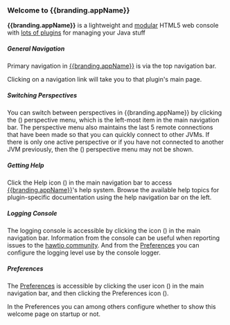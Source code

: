 <h3 class="help-header centered">Welcome to <img class='no-shadow' ng-src='{{branding.appLogo}}'>{{branding.appName}}</h3>

<b>{{branding.appName}}</b> is a lightweight and <a href="http://hawt.io/plugins/index.html">modular</a> HTML5 web console with <a href="http://hawt.io/plugins/index.html">lots of plugins</a> for managing your Java stuff

##### General Navigation #####
Primary navigation in [{{branding.appName}}](http://hawt.io "{{branding.appName}}") is via the top navigation bar.

Clicking on a navigation link will take you to that plugin's main page.

##### Switching Perspectives #####
You can switch between perspectives in {{branding.appName}} by clicking the (<i class='icon-caret-down'></i>) perspective menu, which is the left-most item in the main navigation bar. The perspective menu also maintains the last 5 remote connections that have been made so that you can quickly connect to other JVMs.  If there is only one active perspective or if you have not connected to another JVM previously, then the (<i class='icon-caret-down'></i>) perspective menu may not be shown.

##### Getting Help #####
Click the Help icon (<i class='icon-question-sign'></i>) in the main navigation bar to access [{{branding.appName}}](http://hawt.io "{{branding.appName}}")'s help system.
Browse the available help topics for plugin-specific documentation using the help navigation bar on the left.

##### Logging Console #####
The logging console is accessible by clicking the icon (<i class='icon-desktop'></i>) in the main navigation bar.
Information from the console can be useful when reporting issues to the <a href="http://hawt.io/community/index.html">hawtio community</a>.
And from the [Preferences](#/preferences) you can configure the logging level use by the console logger.

##### Preferences #####
The [Preferences](#/preferences) is accessible by clicking the user icon (<i class='icon-user'></i>) in the main navigation bar,
and then clicking the Preferences icon (<i class='icon-cogs'></i>).

In the Preferences you can among others configure whether to show this welcome page on startup or not.

